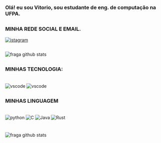 
### Olá! eu sou Vitorio, sou estudante de eng. de computação na UFPA.
##
### MINHA REDE SOCIAL E EMAIL.

[![istagram](https://img.shields.io/badge/Instagram-E4405F?style=for-the-badge&logo=instagram&logoColor=white)](https://www.instagram.com/vitorio.amc/)

##

![fraga github stats](https://github-readme-stats.vercel.app/api?username=Vitoriodev&theme=dracula)



##
### MINHAS TECNOLOGIA:

<div style="display: inline_block"><br/>
    <img align="center" alt="vscode" src=https://img.shields.io/badge/Visual_Studio_Code-0078D4?style=for-the-badge&logo=visual%20studio%20code&logoColor=white />
    <img align="center" alt="vscode" src=https://img.shields.io/badge/IntelliJ_IDEA-000000.svg?style=for-the-badge&logo=intellij-idea&logoColor=white />

<div>

##
### MINHAS LINGUAGEM

<div style="display: inline_block"><br/>
    <img align="center" alt="python" src=https://img.shields.io/badge/Python-14354C?style=for-the-badge&logo=python&logoColor=white />
    <img align="center" alt="C" src=https://img.shields.io/badge/C-00599C?style=for-the-badge&logo=c&logoColor=white />
    <img align="center" alt="Java" src=https://img.shields.io/badge/Java-ED8B00?style=for-the-badge&logo=openjdk&logoColor=white />
    <img align="center" alt="Rust" src=https://img.shields.io/badge/Rust-000000?style=for-the-badge&logo=rust&logoColor=white />


<div>

#

![fraga github stats](https://github-readme-stats.vercel.app/api/top-langs/?username=Vitoriodev&theme=dracula)
